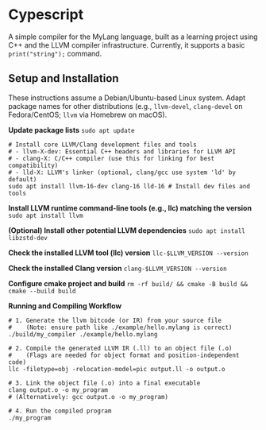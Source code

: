 # Cypescript

A simple compiler for the MyLang language, built as a learning project using C++ and the LLVM compiler infrastructure. Currently, it supports a basic `print("string");` command.

## Setup and Installation

These instructions assume a Debian/Ubuntu-based Linux system. Adapt package names for other distributions (e.g., `llvm-devel`, `clang-devel` on Fedora/CentOS; `llvm` via Homebrew on macOS).

**Update package lists**
```sudo apt update```

```
# Install core LLVM/Clang development files and tools
# - llvm-X-dev: Essential C++ headers and libraries for LLVM API
# - clang-X: C/C++ compiler (use this for linking for best compatibility)
# - lld-X: LLVM's linker (optional, clang/gcc use system 'ld' by default)
sudo apt install llvm-16-dev clang-16 lld-16 # Install dev files and tools
```

**Install LLVM runtime command-line tools (e.g., llc) matching the version**
```sudo apt install llvm```

**(Optional) Install other potential LLVM dependencies**
```sudo apt install libzstd-dev```

**Check the installed LLVM tool (llc) version**
```llc-$LLVM_VERSION --version```

**Check the installed Clang version**
```clang-$LLVM_VERSION --version```

**Configure cmake project and build**
```rm -rf build/ && cmake -B build && cmake --build build```

**Running and Compiling Workflow**
```
# 1. Generate the llvm bitcode (or IR) from your source file
#    (Note: ensure path like ./example/hello.mylang is correct)
./build/my_compiler ./example/hello.mylang

# 2. Compile the generated LLVM IR (.ll) to an object file (.o)
#    (Flags are needed for object format and position-independent code)
llc -filetype=obj -relocation-model=pic output.ll -o output.o

# 3. Link the object file (.o) into a final executable
clang output.o -o my_program
# (Alternatively: gcc output.o -o my_program)

# 4. Run the compiled program
./my_program
```